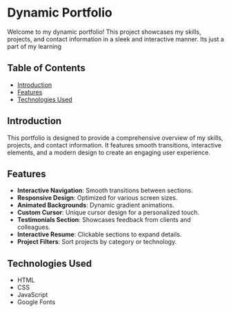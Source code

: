 # Dynamic Portfolio

Welcome to my dynamic portfolio! This project showcases my skills, projects, and contact information in a sleek and interactive manner. Its just a part of my learning 

## Table of Contents

- [Introduction](#introduction)
- [Features](#features)
- [Technologies Used](#technologies-used)

## Introduction

This portfolio is designed to provide a comprehensive overview of my skills, projects, and contact information. It features smooth transitions, interactive elements, and a modern design to create an engaging user experience.

## Features

- **Interactive Navigation**: Smooth transitions between sections.
- **Responsive Design**: Optimized for various screen sizes.
- **Animated Backgrounds**: Dynamic gradient animations.
- **Custom Cursor**: Unique cursor design for a personalized touch.
- **Testimonials Section**: Showcases feedback from clients and colleagues.
- **Interactive Resume**: Clickable sections to expand details.
- **Project Filters**: Sort projects by category or technology.

## Technologies Used

- HTML
- CSS
- JavaScript
- Google Fonts

